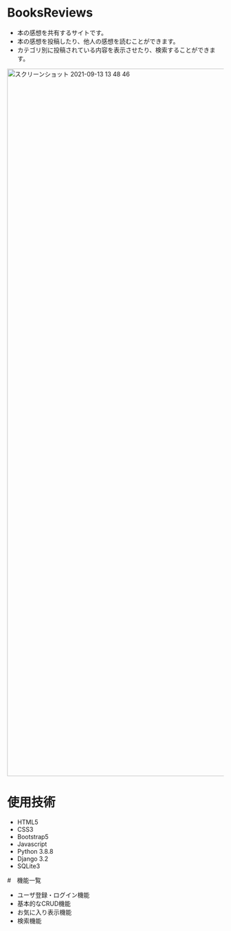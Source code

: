 # BooksReviews
- 本の感想を共有するサイトです。
- 本の感想を投稿したり、他人の感想を読むことができます。
- カテゴリ別に投稿されている内容を表示させたり、検索することができます。

<img width="1640" alt="スクリーンショット 2021-09-13 13 48 46" src="https://user-images.githubusercontent.com/78991083/133025852-4b90a2ae-ebc0-435f-8217-1349c345184e.png">

# 使用技術
- HTML5
- CSS3
- Bootstrap5
- Javascript
- Python 3.8.8
- Django 3.2
- SQLite3

#　機能一覧
- ユーザ登録・ログイン機能
- 基本的なCRUD機能
- お気に入り表示機能
- 検索機能

